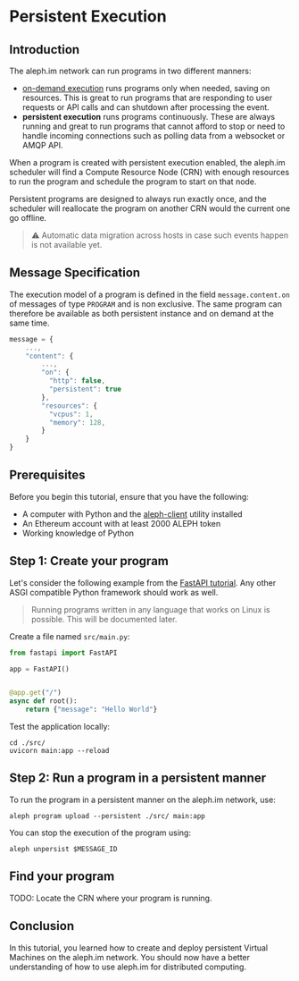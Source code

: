 # Persistent Execution

## Introduction

The aleph.im network can run programs in two different manners:

* [on-demand execution](on_demand.md) runs programs only when needed, saving on resources. This is great to run programs
  that are responding to user requests or API calls and can shutdown after processing the event.
* __persistent execution__ runs programs continuously.  These are always running and great to run programs that cannot
  afford to stop or need to handle incoming connections such as polling data from a websocket or AMQP API.

When a program is created with persistent execution enabled, the aleph.im scheduler will find a Compute Resource Node
(CRN) with enough resources to run the program and schedule the program to start on that node.

Persistent programs are designed to always run exactly once, and the scheduler will reallocate the program on another
CRN would the current one go offline. 

> ⚠️ Automatic data migration across hosts in case such events happen is not available yet.

## Message Specification

The execution model of a program is defined in the field `message.content.on` of messages of type `PROGRAM` and is 
non exclusive. The same program can therefore be available as both persistent instance and on demand at the same time.

```javascript
message = {
    ...,
    "content": {
        ...,
        "on": {
          "http": false,
          "persistent": true
        },
        "resources": {
          "vcpus": 1,
          "memory": 128,
        }
    }
}
```

## Prerequisites

Before you begin this tutorial, ensure that you have the following:

* A computer with Python and the [aleph-client](https://github.com/aleph-im/aleph-client/) utility installed
* An Ethereum account with at least 2000 ALEPH token
* Working knowledge of Python

## Step 1: Create your program

Let's consider the following example from the 
  [FastAPI tutorial](https://fastapi.tiangolo.com/tutorial/first-steps/). Any other ASGI compatible 
Python framework should work as well.

> Running programs written in any language that works on Linux is possible. This will be documented later.

Create a file named `src/main.py`:
```python
from fastapi import FastAPI

app = FastAPI()


@app.get("/")
async def root():
    return {"message": "Hello World"}
```

Test the application locally:
```shell
cd ./src/
uvicorn main:app --reload
```

## Step 2: Run a program in a persistent manner

To run the program in a persistent manner on the aleph.im network, use: 

```shell
aleph program upload --persistent ./src/ main:app
```

You can stop the execution of the program using:

```shell
aleph unpersist $MESSAGE_ID
```

## Find your program

TODO: Locate the CRN where your program is running.

## Conclusion

In this tutorial, you learned how to create and deploy persistent Virtual Machines on the aleph.im network. You should now have a better understanding of how to use aleph.im for distributed computing.